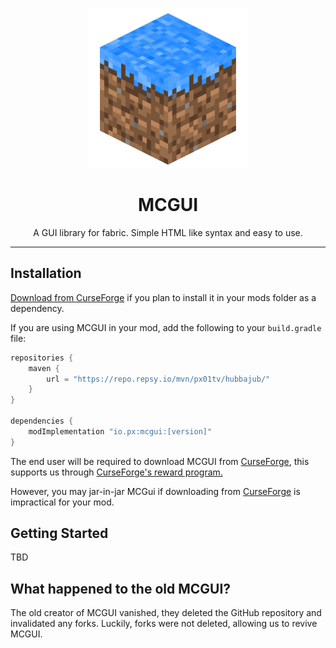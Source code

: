 <div align="center">

![](./icon.png)

# MCGUI

A GUI library for fabric. Simple HTML like syntax and easy to use.

</div>

<hr>

## Installation

[Download from CurseForge]() if you plan to install it in your mods folder as a dependency.

If you are using MCGUI in your mod, add the following to your `build.gradle` file:

```groovy
repositories {
    maven {
        url = "https://repo.repsy.io/mvn/px01tv/hubbajub/"
    }
}

dependencies {
    modImplementation "io.px:mcgui:[version]"
}
```

The end user will be required to download MCGUI from [CurseForge](), this supports us through [CurseForge's reward program.]()

However, you may jar-in-jar MCGui if downloading from [CurseForge]() is impractical for your mod.

## Getting Started

TBD

## What happened to the old MCGUI?

The old creator of MCGUI vanished, they deleted the GitHub repository and invalidated any forks. Luckily, forks were not deleted, allowing us to revive MCGUI.